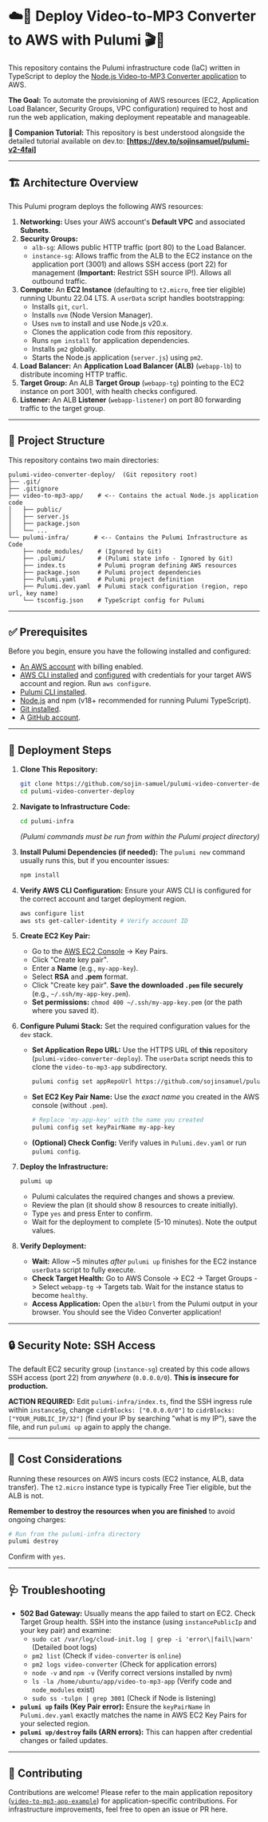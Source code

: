 # ☁️🚀 Deploy Video-to-MP3 Converter to AWS with Pulumi 🎬🎵
This repository contains the Pulumi infrastructure code (IaC) written in TypeScript to deploy the [Node.js Video-to-MP3 Converter application](https://github.com/sojinsamuel/video-to-mp3-app-example) to AWS.

**The Goal:** To automate the provisioning of AWS resources (EC2, Application Load Balancer, Security Groups, VPC configuration) required to host and run the web application, making deployment repeatable and manageable.

**📖 Companion Tutorial:** This repository is best understood alongside the detailed tutorial available on dev.to:
**[https://dev.to/sojinsamuel/pulumi-v2-4fai]**

---

## 🏗️ Architecture Overview

This Pulumi program deploys the following AWS resources:

1.  **Networking:** Uses your AWS account's **Default VPC** and associated **Subnets**.
2.  **Security Groups:**
    *   `alb-sg`: Allows public HTTP traffic (port 80) to the Load Balancer.
    *   `instance-sg`: Allows traffic from the ALB to the EC2 instance on the application port (3001) and allows SSH access (port 22) for management (**Important:** Restrict SSH source IP!). Allows all outbound traffic.
3.  **Compute:** An **EC2 Instance** (defaulting to `t2.micro`, free tier eligible) running Ubuntu 22.04 LTS. A `userData` script handles bootstrapping:
    *   Installs `git`, `curl`.
    *   Installs `nvm` (Node Version Manager).
    *   Uses `nvm` to install and use Node.js v20.x.
    *   Clones the application code from *this* repository.
    *   Runs `npm install` for application dependencies.
    *   Installs `pm2` globally.
    *   Starts the Node.js application (`server.js`) using `pm2`.
4.  **Load Balancer:** An **Application Load Balancer (ALB)** (`webapp-lb`) to distribute incoming HTTP traffic.
5.  **Target Group:** An ALB **Target Group** (`webapp-tg`) pointing to the EC2 instance on port 3001, with health checks configured.
6.  **Listener:** An ALB **Listener** (`webapp-listener`) on port 80 forwarding traffic to the target group.

---

## 📂 Project Structure

This repository contains two main directories:

```
pulumi-video-converter-deploy/  (Git repository root)
├── .git/
├── .gitignore
├── video-to-mp3-app/    # <-- Contains the actual Node.js application code
│   ├── public/
│   ├── server.js
│   ├── package.json
│   └── ...
└── pulumi-infra/       # <-- Contains the Pulumi Infrastructure as Code
    ├── node_modules/    # (Ignored by Git)
    ├── .pulumi/         # (Pulumi state info - Ignored by Git)
    ├── index.ts         # Pulumi program defining AWS resources
    ├── package.json     # Pulumi project dependencies
    ├── Pulumi.yaml      # Pulumi project definition
    ├── Pulumi.dev.yaml  # Pulumi stack configuration (region, repo url, key name)
    └── tsconfig.json    # TypeScript config for Pulumi
```

---

## ✅ Prerequisites

Before you begin, ensure you have the following installed and configured:

*   [An AWS account](https://signin.aws.amazon.com/signup?request_type=register) with billing enabled.
*   [AWS CLI installed](https://docs.aws.amazon.com/cli/latest/userguide/getting-started-install.html) and [configured](https://docs.aws.amazon.com/cli/latest/userguide/cli-configure-quickstart.html) with credentials for your target AWS account and region. Run `aws configure`.
*   [Pulumi CLI installed](https://www.pulumi.com/docs/iac/download-install/).
*   [Node.js](https://nodejs.org/en/download) and npm (v18+ recommended for running Pulumi TypeScript).
*   [Git installed](https://git-scm.com/downloads).
*   A [GitHub account](https://github.com/).

---

## 🚀 Deployment Steps

1.  **Clone This Repository:**
    ```bash
    git clone https://github.com/sojin-samuel/pulumi-video-converter-deploy.git
    cd pulumi-video-converter-deploy
    ```

2.  **Navigate to Infrastructure Code:**
    ```bash
    cd pulumi-infra
    ```
    *(Pulumi commands must be run from within the Pulumi project directory)*

3.  **Install Pulumi Dependencies (if needed):**
    The `pulumi new` command usually runs this, but if you encounter issues:
    ```bash
    npm install
    ```

4.  **Verify AWS CLI Configuration:** Ensure your AWS CLI is configured for the correct account and target deployment region.
    ```bash
    aws configure list
    aws sts get-caller-identity # Verify account ID
    ```

5.  **Create EC2 Key Pair:**
    *   Go to the [AWS EC2 Console](https://console.aws.amazon.com/ec2/home) -> Key Pairs.
    *   Click "Create key pair".
    *   Enter a **Name** (e.g., `my-app-key`).
    *   Select **RSA** and **.pem** format.
    *   Click "Create key pair". **Save the downloaded `.pem` file securely** (e.g., `~/.ssh/my-app-key.pem`).
    *   **Set permissions:** `chmod 400 ~/.ssh/my-app-key.pem` (or the path where you saved it).
    <!-- GIF: Showing Key Pair creation -->

6.  **Configure Pulumi Stack:** Set the required configuration values for the `dev` stack.
    *   **Set Application Repo URL:** Use the HTTPS URL of **this** repository (`pulumi-video-converter-deploy`). The `userData` script needs this to clone the `video-to-mp3-app` subdirectory.
        ```bash
        pulumi config set appRepoUrl https://github.com/sojinsamuel/pulumi-video-converter-deploy.git
        ```
        <!-- GIF: Running pulumi config set appRepoUrl -->
    *   **Set EC2 Key Pair Name:** Use the *exact name* you created in the AWS console (without `.pem`).
        ```bash
        # Replace 'my-app-key' with the name you created
        pulumi config set keyPairName my-app-key
        ```
        <!-- GIF: Running pulumi config set keyPairName -->
    *   **(Optional) Check Config:** Verify values in `Pulumi.dev.yaml` or run `pulumi config`.

7.  **Deploy the Infrastructure:**
    ```bash
    pulumi up
    ```
    *   Pulumi calculates the required changes and shows a preview.
    *   Review the plan (it should show 8 resources to create initially).
    *   Type `yes` and press Enter to confirm.
    *   Wait for the deployment to complete (5-10 minutes). Note the output values.
    <!-- GIF: Running pulumi up and showing successful output -->

8.  **Verify Deployment:**
    *   **Wait:** Allow ~5 minutes *after* `pulumi up` finishes for the EC2 instance `userData` script to fully execute.
    *   **Check Target Health:** Go to AWS Console -> EC2 -> Target Groups -> Select `webapp-tg` -> Targets tab. Wait for the instance status to become `healthy`.
    *   **Access Application:** Open the `albUrl` from the Pulumi output in your browser. You should see the Video Converter application!

---

## 🔒 Security Note: SSH Access

The default EC2 security group (`instance-sg`) created by this code allows SSH access (port 22) from *anywhere* (`0.0.0.0/0`). **This is insecure for production.**

**ACTION REQUIRED:** Edit `pulumi-infra/index.ts`, find the SSH ingress rule within `instanceSg`, change `cidrBlocks: ["0.0.0.0/0"]` to `cidrBlocks: ["YOUR_PUBLIC_IP/32"]` (find your IP by searching "what is my IP"), save the file, and run `pulumi up` again to apply the change.

<!-- GIF: Showing how to find IP and edit the SG rule -->

---

## 💸 Cost Considerations

Running these resources on AWS incurs costs (EC2 instance, ALB, data transfer). The `t2.micro` instance type is typically Free Tier eligible, but the ALB is not.

**Remember to destroy the resources when you are finished** to avoid ongoing charges:

```bash
# Run from the pulumi-infra directory
pulumi destroy
```
Confirm with `yes`.

---

## 🩺 Troubleshooting

*   **502 Bad Gateway:** Usually means the app failed to start on EC2. Check Target Group health. SSH into the instance (using `instancePublicIp` and your key pair) and examine:
    *   `sudo cat /var/log/cloud-init.log | grep -i 'error\|fail\|warn'` (Detailed boot logs)
    *   `pm2 list` (Check if `video-converter` is `online`)
    *   `pm2 logs video-converter` (Check for application errors)
    *   `node -v` and `npm -v` (Verify correct versions installed by nvm)
    *   `ls -la /home/ubuntu/app/video-to-mp3-app` (Verify code and `node_modules` exist)
    *   `sudo ss -tulpn | grep 3001` (Check if Node is listening)
*   **`pulumi up` fails (Key Pair error):** Ensure the `keyPairName` in `Pulumi.dev.yaml` exactly matches the name in AWS EC2 Key Pairs for your selected region.
*   **`pulumi up/destroy` fails (ARN errors):** This can happen after credential changes or failed updates.
---

## 🤝 Contributing

Contributions are welcome! Please refer to the main application repository ([`video-to-mp3-app-example`](https://github.com/sojinsamuel/video-to-mp3-app-example)) for application-specific contributions. For infrastructure improvements, feel free to open an issue or PR here.
